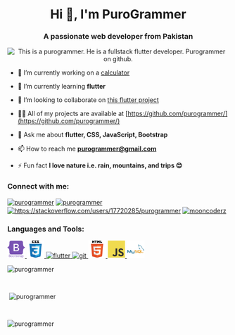 <h1 align="center">Hi 👋, I'm PuroGrammer</h1>
<h3 align="center">A passionate web developer from Pakistan</h3>

<p align="center"> <img src="https://blog.codemagic.io/uploads/covers/CM_Flutter-dev-profile_Header.png" alt="This is a purogrammer. He is a fullstack flutter developer. Purogrammer on github." /> </p>

<!-- <p align="left"> <a href="https://twitter.com/purogrammer" target="blank"><img src="https://img.shields.io/twitter/follow/purogrammer?logo=twitter&style=for-the-badge" alt="purogrammer" /></a> </p> -->

- 🔭 I’m currently working on a [calculator](https://github.com/purogrammer/flutter_calculator)

- 🌱 I’m currently learning **flutter**

- 👯 I’m looking to collaborate on [this flutter project](https://github.com/purogrammer/flutter_calculator)

- 👨‍💻 All of my projects are available at [https://github.com/purogrammer/](https://github.com/purogrammer/)

- 💬 Ask me about **flutter, CSS, JavaScript, Bootstrap**

- 📫 How to reach me **purogrammer@gmail.com**

- ⚡ Fun fact **I love nature i.e. rain, mountains, and trips 😊**

<h3 align="left">Connect with me:</h3>
<p align="left">
<a href="https://twitter.com/purogrammer" target="blank"><img align="center" src="https://raw.githubusercontent.com/rahuldkjain/github-profile-readme-generator/master/src/images/icons/Social/twitter.svg" alt="purogrammer" height="30" width="40" /></a>
<a href="https://linkedin.com/in/purogrammer" target="blank"><img align="center" src="https://raw.githubusercontent.com/rahuldkjain/github-profile-readme-generator/master/src/images/icons/Social/linked-in-alt.svg" alt="purogrammer" height="30" width="40" /></a>
<a href="https://stackoverflow.com/users/https://stackoverflow.com/users/17720285/purogrammer" target="blank"><img align="center" src="https://raw.githubusercontent.com/rahuldkjain/github-profile-readme-generator/master/src/images/icons/Social/stack-overflow.svg" alt="https://stackoverflow.com/users/17720285/purogrammer" height="30" width="40" /></a>
<a href="https://fb.com/mooncoderz" target="blank"><img align="center" src="https://raw.githubusercontent.com/rahuldkjain/github-profile-readme-generator/master/src/images/icons/Social/facebook.svg" alt="mooncoderz" height="30" width="40" /></a>
</p>

<h3 align="left">Languages and Tools:</h3>
<p align="left"> <a href="https://getbootstrap.com" target="_blank" rel="noreferrer"> <img src="https://raw.githubusercontent.com/devicons/devicon/master/icons/bootstrap/bootstrap-plain-wordmark.svg" alt="bootstrap" width="40" height="40"/> </a> <a href="https://www.w3schools.com/css/" target="_blank" rel="noreferrer"> <img src="https://raw.githubusercontent.com/devicons/devicon/master/icons/css3/css3-original-wordmark.svg" alt="css3" width="40" height="40"/> </a> <a href="https://flutter.dev" target="_blank" rel="noreferrer"> <img src="https://www.vectorlogo.zone/logos/flutterio/flutterio-icon.svg" alt="flutter" width="40" height="40"/> </a> <a href="https://git-scm.com/" target="_blank" rel="noreferrer"> <img src="https://www.vectorlogo.zone/logos/git-scm/git-scm-icon.svg" alt="git" width="40" height="40"/> </a> <a href="https://www.w3.org/html/" target="_blank" rel="noreferrer"> <img src="https://raw.githubusercontent.com/devicons/devicon/master/icons/html5/html5-original-wordmark.svg" alt="html5" width="40" height="40"/> </a> <a href="https://developer.mozilla.org/en-US/docs/Web/JavaScript" target="_blank" rel="noreferrer"> <img src="https://raw.githubusercontent.com/devicons/devicon/master/icons/javascript/javascript-original.svg" alt="javascript" width="40" height="40"/> </a> <a href="https://www.mysql.com/" target="_blank" rel="noreferrer"> <img src="https://raw.githubusercontent.com/devicons/devicon/master/icons/mysql/mysql-original-wordmark.svg" alt="mysql" width="40" height="40"/> </a> </p>

<p><img src="https://github-readme-stats.vercel.app/api/top-langs?username=purogrammer&show_icons=true&locale=en&layout=compact" alt="purogrammer" /></p>
<br />
<p>&nbsp;<img src="https://github-readme-stats.vercel.app/api?username=purogrammer&show_icons=true&locale=en" alt="purogrammer" /></p>
<br/>
<p><img src="https://github-readme-streak-stats.herokuapp.com/?user=purogrammer&" alt="purogrammer" /></p>

